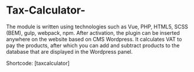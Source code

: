 # Tax-Calculator-

The module is written using technologies such as Vue, PHP, HTML5, SCSS (BEM), gulp, webpack, npm. After activation, the plugin can be inserted anywhere on the website based on CMS Wordpress. It calculates VAT to pay the products, after which you can add and subtract products to the database that are displayed in the Wordpress panel.

Shortcode: [taxcalculator]

